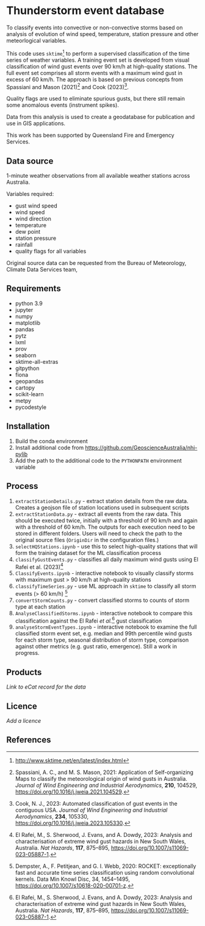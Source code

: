# Thunderstorm event database

To classify events into convective or non-convective storms based on analysis of evolution of wind speed, temperature, station pressure and other meteorlogical variables.

This code uses `sktime`[^1] to perform a supervised classification of the time series of weather variables. A training event set is developed from visual classification of wind gust events over 90 km/h at high-quality stations. The full event set comprises all storm events with a maximum wind gust in excess of 60 km/h. The approach is based on previous concepts from Spassiani and Mason (2021)[^2] and Cook (2023)[^3].

Quality flags are used to eliminate spurious gusts, but there still remain some anomalous events (instrument spikes).

Data from this analysis is used to create a geodatabase for publication and use in GIS applications.

This work has been supported by Queensland Fire and Emergency Services.


## Data source

1-minute weather observations from all available weather stations across Australia.

Variables required:
- gust wind speed
- wind speed
- wind direction
- temperature
- dew point
- station pressure
- rainfall
- quality flags for all variables

Original source data can be requested from the Bureau of Meteorology, Climate Data Services team,


## Requirements

- python 3.9
- jupyter
- numpy
- matplotlib
- pandas
- pytz
- lxml
- prov
- seaborn
- sktime-all-extras
- gitpython
- fiona
- geopandas
- cartopy
- scikit-learn
- metpy
- pycodestyle


## Installation

1. Build the conda environment
2. Install additional code from https://github.com/GeoscienceAustralia/nhi-pylib
3. Add the path to the additional code to the `PYTHONPATH` environment variable


## Process

1. `extractStationDetails.py` - extract station details from the raw data. Creates a geojson file of station locations used in subsequent scripts
2. `extractStationData.py` - extract all events from the raw data. This should be executed twice, initially with a threshold of 90 km/h and again with a threshold of 60 km/h. The outputs for each execution need to be stored in different folders. Users will need to check the path to the original source files (`OriginDir` in the configuration files.)
3. `selectHQStations.ipynb` - use this to select high-quality stations that will form the training dataset for the ML classification process
4. `classifyGustEvents.py` - classifies all daily maximum wind gusts using El Rafei et al. (2023)[^5]
5. `ClassifyEvents.ipynb` - interactive notebook to visually classify storms with maximum gust > 90 km/h at high-quality stations
6. `classifyTimeSeries.py` - use ML approach in `sktime` to classify all storm events (> 60 km/h) [^4]
7. `convertStormCounts.py` - convert classified storms to counts of storm type at each station
8. `AnalyseClassifiedStorms.ipynb` - interactive notebook to compare this classification against the El Rafei _et al._[^5] gust classification
9. `analyseStormEventTypes.ipynb` - interactive notebook to examine the full classified storm event set, e.g. median and 99th percentile wind gusts for each storm type, seasonal distribution of storm type, comparison against other metrics (e.g. gust ratio, emergence). Still a work in progress.



## Products

_Link to eCat record for the data_

## Licence

_Add a licence_


## References

[^1]: http://www.sktime.net/en/latest/index.html
[^2]: Spassiani, A. C., and M. S. Mason, 2021: Application of Self-organizing Maps to classify the meteorological origin of wind gusts in Australia. _Journal of Wind Engineering and Industrial Aerodynamics_, **210**, 104529, https://doi.org/10.1016/j.jweia.2021.104529.
[^3]: Cook, N. J., 2023: Automated classification of gust events in the contiguous USA. _Journal of Wind Engineering and Industrial Aerodynamics_, **234**, 105330, https://doi.org/10.1016/j.jweia.2023.105330.
[^4]: Dempster, A., F. Petitjean, and G. I. Webb, 2020: ROCKET: exceptionally fast and accurate time series classification using random convolutional kernels. Data Min Knowl Disc, 34, 1454–1495, https://doi.org/10.1007/s10618-020-00701-z.
[^5]: El Rafei, M., S. Sherwood, J. Evans, and A. Dowdy, 2023: Analysis and characterisation of extreme wind gust hazards in New South Wales, Australia. _Nat Hazards_, **117**, 875–895, https://doi.org/10.1007/s11069-023-05887-1.
